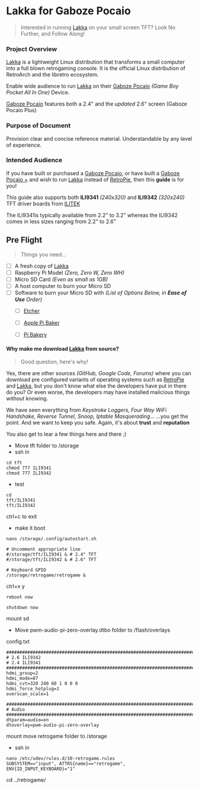 # Lakka for Gaboze Pocaio
> Interested in running [Lakka](http://www.lakka.tv/) on your small screen TFT?
> Look No Further, and Follow Along!

### Project Overview

[Lakka](http://www.lakka.tv/) is a lightweight Linux distribution that transforms a small computer into a full blown retrogaming console. It is the official Linux distribution of RetroArch and the libretro ecosystem.

Enable wide audience to run [Lakka](http://www.lakka.tv/) on their [Gaboze Pocaio](https://github.com/GameboyZero/GabozePocaio) *(Game Boy Pocket All In One)* Device.

[Gaboze Pocaio](https://github.com/GameboyZero/GabozePocaio) features both a 2.4" and the *updated* 2.6" screen (Gaboze Pocaio Plus)

### Purpose of Document

Provision clear and concise reference material. Understandable by any level of experience.

### Intended Audience

If you have built or purchased a [Gaboze Pocaio](https://github.com/GameboyZero/GabozePocaio), or have built a [Gaboze Pocaio +](https://github.com/GameboyZero/GabozePocaio#plus-edition) and wish to run [Lakka](http://www.lakka.tv/) instead of [RetroPie](https://retropie.org.uk/), then this **guide** is for you!

This guide also supports both **ILI9341** *(240x320)* and **ILI9342** *(320x240)* TFT driver boards from [ILITEK](http://www.ilitek.com/)

The ILI9341is typically available from 2.2" to 3.2" whereas the ILI9342 comes in less sizes ranging from 2.2" to 2.6"

## Pre Flight
> Things you need...

- [ ] A fresh copy of [Lakka](http://www.lakka.tv/get/)
- [ ] Raspberry Pi Model *(Zero, Zero W, Zero WH)*	
- [ ] Micro SD Card *(Even as small as 1GB)*
- [ ] A host computer to burn your Micro SD
- [ ] Software to burn your Micro SD with *(List of Options Below, in **Ease of Use** Order)*
	- [ ] [Etcher](https://etcher.io/)
	- [ ] [Apple Pi Baker](http://www.tweaking4all.com/hardware/raspberry-pi/macosx-apple-pi-baker/)
	- [ ] [Pi Bakery](http://www.pibakery.org/download.html)



#### Why make me download [Lakka](http://www.lakka.tv/get/) from source?
> Good question, here's why!

Yes, there are other sources *(GitHub, Google Code, Forums)* where you can download pre configured variants of operating systems such as [RetroPie](https://retropie.org.uk/) and [Lakka](http://www.lakka.tv/), but you don't know what else the developers have put in there do you? Or even worse, the developers may have installed malicious things without knowing.

We have seen everything from *Keystroke Loggers, Four Way WiFi Handshake, Reverse Tunnel, Snoop, Iptable Masquerading*...  ...you get the point. And we want to keep you safe. Again, it's about **trust** and **reputation**

You also get to lear a few things here and there ;)







* Move tft folder to /storage
* ssh in
```
cd tft
chmod 777 ILI9341
chmod 777 ILI9342
```
* test
```
cd
tft/ILI9341
tft/ILI9342
```
ctrl+c to exit
* make it boot
```
nano /storage/.config/autostart.sh
```

```
# Uncomment appropriate line
#/storage/tft/ILI9341 & # 2.4" TFT
#/storage/tft/ILI9342 & # 2.6" TFT

# Keyboard GPIO
/storage/retrogame/retrogame &
```
ctrl+x
y

```
reboot now
```

```
shutdown now
```

mount sd
* Move pwm-audio-pi-zero-overlay.dtbo folder to /flash/overlays

config.txt
```
################################################################################
# 2.6 ILI9342
# 2.4 ILI9341
################################################################################
hdmi_group=2
hdmi_mode=87
hdmi_cvt=320 240 60 1 0 0 0
hdmi_force_hotplug=1
overscan_scale=1

################################################################################
# Audio
################################################################################
dtparam=audio=on
dtoverlay=pwm-audio-pi-zero-overlay
```

mount
move retrogame folder to /storage

* ssh in
```
nano /etc/udev/rules.d/10-retrogame.rules
SUBSYSTEM=="input", ATTRS{name}=="retrogame", ENV{ID_INPUT_KEYBOARD}="1"
```

cd ../retrogame/


